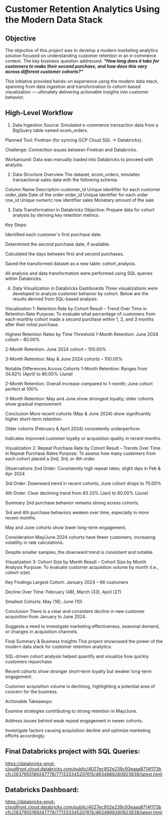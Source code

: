 # Customer Retention Analytics Using the Modern Data Stack

## Objective

The objective of this project was to develop a modern marketing analytics solution focused on understanding customer retention in an e-commerce context. The key business question addressed:
***"How long does it take for customers to make their second purchase, and how does this vary across different customer cohorts?"***

This initiative provided hands-on experience using the modern data stack, spanning from data ingestion and transformation to cohort-based visualization — ultimately delivering actionable insights into customer behavior.

## High-Level Workflow
1. Data Ingestion
Source: Simulated e-commerce transaction data from a BigQuery table named ecom_orders.

Planned Tool: Fivetran (for syncing GCP Cloud SQL → Databricks).

Challenge: Connection issues between Fivetran and Databricks.

Workaround: Data was manually loaded into Databricks to proceed with analysis.

2. Data Structure Overview
The dataset, ecom_orders, emulates transactional sales data with the following schema:

Column Name	Description
customer_id	Unique identifier for each customer
order_date	Date of the order
order_id	Unique identifier for each order
row_id	Unique numeric row identifier
sales	Monetary amount of the sale

3. Data Transformation in Databricks
Objective: Prepare data for cohort analysis by deriving key retention metrics.

Key Steps:

Identified each customer's first purchase date.

Determined the second purchase date, if available.

Calculated the days between first and second purchases.

Saved the transformed dataset as a new table: cohort_analysis.

All analysis and data transformation were performed using SQL queries within Databricks.

4. Data Visualization in Databricks Dashboards
Three visualizations were developed to analyze customer behavior by cohort. Below are the results derived from SQL-based analysis:

Visualization 1: Retention Rate by Cohort
Result – Trend Over Time in Retention Rate
Purpose: To evaluate what percentage of customers from each monthly cohort made a second purchase within 1, 2, and 3 months after their initial purchase.

Highest Retention Rates by Time Threshold
1-Month Retention: June 2024 cohort – 80.00%

2-Month Retention: June 2024 cohort – 100.00%

3-Month Retention: May & June 2024 cohorts – 100.00%

Notable Differences Across Cohorts
1-Month Retention: Ranges from 34.62% (April) to 80.00% (June)

2-Month Retention: Overall increase compared to 1-month; June cohort perfect at 100%

3-Month Retention: May and June show strongest loyalty; older cohorts show gradual improvement

Conclusion
More recent cohorts (May & June 2024) show significantly higher short-term retention.

Older cohorts (February & April 2024) consistently underperform.

Indicates improved customer loyalty or acquisition quality in recent months.

Visualization 2: Repeat Purchase Rate by Cohort
Result – Trends Over Time in Repeat Purchase Rates
Purpose: To assess how many customers from each cohort placed a 2nd, 3rd, or 4th order.

Observations
2nd Order: Consistently high repeat rates; slight dips in Feb & Apr 2024

3rd Order: Downward trend in recent cohorts; June cohort drops to 70.00%

4th Order: Clear declining trend from 83.33% (Jan) to 60.00% (June)

Summary
2nd purchase behavior remains strong across cohorts.

3rd and 4th purchase behaviors weaken over time, especially in more recent months.

May and June cohorts show lower long-term engagement.

Consideration
May/June 2024 cohorts have fewer customers, increasing volatility in rate calculations.

Despite smaller samples, the downward trend is consistent and notable.

Visualization 3: Cohort Size by Month
Result – Cohort Size by Month Analysis
Purpose: To evaluate customer acquisition volume by month (i.e., cohort size).

Key Findings
Largest Cohort: January 2024 – 66 customers

Decline Over Time: February (48), March (33), April (27)

Smallest Cohorts: May (16), June (10)

Conclusion
There is a clear and consistent decline in new customer acquisition from January to June 2024.

Suggests a need to investigate marketing effectiveness, seasonal demand, or changes in acquisition channels.

Final Summary & Business Insights
This project showcased the power of the modern data stack for customer retention analytics:

SQL-driven cohort analysis helped quantify and visualize how quickly customers repurchase.

Recent cohorts show stronger short-term loyalty but weaker long-term engagement.

Customer acquisition volume is declining, highlighting a potential area of concern for the business.

Actionable Takeaways:

Examine strategies contributing to strong retention in May/June.

Address issues behind weak repeat engagement in newer cohorts.

Investigate factors causing acquisition decline and optimize marketing efforts accordingly.

## Final Databricks project with SQL Queries: 
https://databricks-prod-cloudfront.cloud.databricks.com/public/4027ec902e239c93eaaa8714f173bcfc/2637955189247778/771333345207615/4634868260923838/latest.html

## Databricks Dashboard:
https://databricks-prod-cloudfront.cloud.databricks.com/public/4027ec902e239c93eaaa8714f173bcfc/2637955189247778/771333345207615/4634868260923838/latest.html
